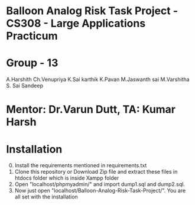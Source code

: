 # Balloon Analog Risk Task Project - CS308 - Large Applications Practicum
# Group - 13
A.Harshith
Ch.Venupriya
K.Sai karthik
K.Pavan
M.Jaswanth sai
M.Varshitha
S. Sai Sandeep

# Mentor: Dr.Varun Dutt, TA: Kumar Harsh

# Installation
0) Install the requirements mentioned in requirements.txt
1) Clone this repository or Download Zip file and extract these files in htdocs folder which is inside Xampp folder
2) Open "localhost/phpmyadmin/" and import dump1.sql and dump2.sql.
3) Now just open "localhost/Balloon-Analog-Risk-Task-Project/". You are all set with the installation
